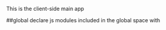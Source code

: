 This is the client-side main app

##global declare 
js modules included in the global space with <script> tags

    global declare jQuery, tabTab from 'jquery-tab-tab'

    global declare Abanico 

## on document ready

    $(document).ready function

initialize tab-tab plugin & Abanico.selector

        $('.tabtab').tabTab
        Abanico.convertAll

Get data from the server

        $.ajax({

          url:"/dataserver?q=select * from arrivals"

          success: -> data
                  //set table elements
                  $("#arrivals tbody").html data
                  //on click, show popup
                  $("#arrivals tbody tr").noClickDelay().click arrivalPopup

          error: -> jqxhr, textStatus, errorThrown
                  alert jqxhr.responseText
        })


remove touch-click delay (safari/webkit)

        $('button').noClickDelay
        $('a').noClickDelay

### helper function arrivalPopup()
on click, show popup. this=TR

        $("#popup").find("#firstName").val $(this).children("td:nth-child(1)").text()
        $("#popup").find("#lastName").val $(this).children("td:nth-child(2)").text()
        $("#popup").find("#arrival").val $(this).children("td:nth-child(3)").text()
        $("#popup").find("#departure").val $(this).children("td:nth-child(4)").text()

        $("#reservation").removeClass "hidden"
        $("#obscure-background").removeClass "hidden"
        $("#popup").removeClass "hidden"


### helper function close_popup
        $("#obscure-background").addClass "hidden"
        $("#popup").addClass "hidden"
        $("#reservation").addClass "hidden"


## Helper JQuery extension: noClickDelay

### Append to namespace jQuery.fn

#### method noClickDelay

no click delay (safari/webkit browser)

        declare this:jQuery

        var $wrapper = this
        var $target = this
        var moved = false

        $wrapper.bind 'touchstart mousedown', function(e:Event) 

            e.preventDefault
            moved = false
            $target = $(e.target)
            if e.target.nodeType is 3
                $target = $($target.parent())
            
            $target.addClass 'pressed'

            $wrapper.bind 'touchmove mousemove', function(moveE) 
                moved = true
                $target.removeClass('pressed')
            
            $wrapper.bind 'touchend mouseup', function(upE) 
                $wrapper.unbind 'mousemove touchmove'
                $wrapper.unbind 'mouseup touchend'

                if not moved and $target.length
                    $target.removeClass 'pressed'
                    $target.trigger 'click'
                    $target.focus

        return this

